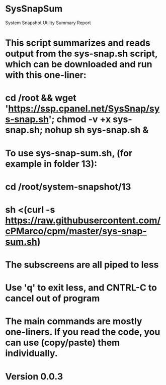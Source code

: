 SysSnapSum
==========

System Snapshot Utility Summary Report

# This script summarizes and reads output from the sys-snap.sh script, which can be downloaded and run with this one-liner:
# cd /root && wget 'https://ssp.cpanel.net/SysSnap/sys-snap.sh'; chmod -v +x sys-snap.sh; nohup sh sys-snap.sh &
# 
# To use sys-snap-sum.sh, (for example in folder 13):
# cd /root/system-snapshot/13
# sh <(curl -s https://raw.githubusercontent.com/cPMarco/cpm/master/sys-snap-sum.sh)
# 
# The subscreens are all piped to less
# Use 'q' to exit less, and CNTRL-C to cancel out of program
#
# The main commands are mostly one-liners.  If you read the code, you can use (copy/paste) them individually.
#
# Version 0.0.3
